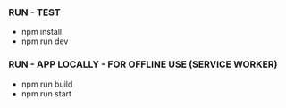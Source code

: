 ### RUN - TEST

- npm install
- npm run dev

### RUN - APP LOCALLY - FOR OFFLINE USE (SERVICE WORKER)

- npm run build
- npm run start
    